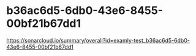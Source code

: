# b36ac6d5-6db0-43e6-8455-00bf21b67dd1
https://sonarcloud.io/summary/overall?id=examly-test_b36ac6d5-6db0-43e6-8455-00bf21b67dd1
